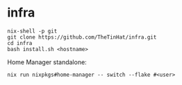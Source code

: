 # infra

```
nix-shell -p git
git clone https://github.com/TheTinHat/infra.git
cd infra
bash install.sh <hostname>
```

Home Manager standalone:

```
nix run nixpkgs#home-manager -- switch --flake #<user>
```
